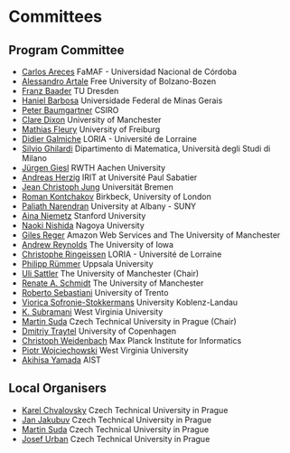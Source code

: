 # Committees

## Program Committee

- [Carlos Areces](http://www.cs.famaf.unc.edu.ar/~careces/)                        FaMAF - Universidad Nacional de Córdoba
- [Alessandro Artale](https://www.unibz.it/it/faculties/computer-science/academic-staff/person/3026-alessandro-artale)  Free University of Bolzano-Bozen
- [Franz Baader](http://lat.inf.tu-dresden.de/~baader/index-en.html)              TU Dresden
- [Haniel Barbosa](https://homepages.dcc.ufmg.br/~hbarbosa/)  Universidade Federal de Minas Gerais
- [Peter Baumgartner](https://people.csiro.au/B/P/Peter-Baumgartner/)                        CSIRO
- [Clare Dixon](https://www.research.manchester.ac.uk/portal/clare.dixon.html)   University of Manchester
- [Mathias Fleury](https://cca.informatik.uni-freiburg.de/fleury/)   University of Freiburg
- [Didier Galmiche](http://www.loria.fr/~galmiche)                                   LORIA - Université de Lorraine
- [Silvio Ghilardi](http://users.mat.unimi.it/users/ghilardi/allegati/research.html) Dipartimento di Matematica, Università degli Studi di Milano
- [Jürgen Giesl](http://verify.rwth-aachen.de/giesl/)                             RWTH Aachen University
- [Andreas Herzig](https://www.irit.fr/~Andreas.Herzig/)  IRIT at Université Paul Sabatier
- [Jean Christoph Jung](http://www.informatik.uni-bremen.de/~jeanjung/)                  Universität Bremen
- [Roman Kontchakov](http://www.dcs.bbk.ac.uk/~roman)                                 Birkbeck, University of London
- [Paliath Narendran](http://www.cs.albany.edu/~dran/)                                University at Albany - SUNY
- [Aina Niemetz](https://cs.stanford.edu/~niemetz/)                                Stanford University
- [Naoki Nishida](https://www.trs.css.i.nagoya-u.ac.jp/~nishida/index-en.html)        Nagoya University
- [Giles Reger](http://www.cs.man.ac.uk/~regerg)                                 Amazon Web Services and The University of Manchester
- [Andrew Reynolds](http://homepage.cs.uiowa.edu/~ajreynol/)  The University of Iowa
- [Christophe Ringeissen](https://members.loria.fr/CRingeissen/)  LORIA - Université de Lorraine
- [Philipp Rümmer](http://www.philipp.ruemmer.org/)                                 Uppsala University
- [Uli	Sattler](http://www.cs.man.ac.uk/~sattler/)                              The University of Manchester (Chair)
- [Renate A. Schmidt](http://www.cs.man.ac.uk/~schmidt/)                             The University of Manchester
- [Roberto Sebastiani](http://disi.unitn.it/rseba/)                                     University of Trento
- [Viorica Sofronie-Stokkermans](http://userpages.uni-koblenz.de/~sofronie/)                      University Koblenz-Landau
- [K. Subramani](https://directory.statler.wvu.edu/faculty-staff-directory/k-subramani)                          West Virginia University
- [Martin Suda](http://people.ciirc.cvut.cz/~sudamar2/)                          Czech Technical University in Prague (Chair)
- [Dmitriy Traytel](https://www21.in.tum.de/~traytel/)     University of Copenhagen
- [Christoph Weidenbach](http://www.mpi-inf.mpg.de/~weidenb/)                             Max Planck Institute for Informatics
- [Piotr Wojciechowski](https://directory.statler.wvu.edu/faculty-staff-directory/piotr-wojciechowski)                          West Virginia University
- [Akihisa Yamada](https://akihisayamada.github.io/)        AIST

## Local Organisers

- [Karel Chvalovsky](https://www.ciirc.cvut.cz/people/people-list/?uid=chvalkar) Czech Technical University in Prague
- [Jan Jakubuv](http://people.ciirc.cvut.cz/~jakubja5/) Czech Technical University in Prague
- [Martin Suda](http://people.ciirc.cvut.cz/~sudamar2/) Czech Technical University in Prague
- [Josef Urban](http://people.ciirc.cvut.cz/~urbanjo3/) Czech Technical University in Prague

